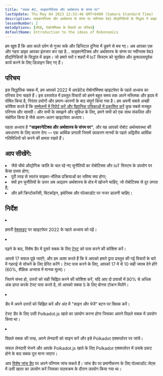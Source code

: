 ```yaml
---
title: "सबक #2, साइबरनेटिक्स और अर्थशास्त्र के संगम पर"
lastUpdate: Thu May 04 2023 12:53:48 GMT+0400 (Samara Standard Time)
description: साइबरनेटिक्स और अर्थशास्त्र के संगम पर नवीनतम वेब3 प्रौद्योगिकियों के सिद्धांत में डाइव करें, जो हमारे घरों और शहरों में IoT सिस्टम को सुरक्षित और कुशलतापूर्वक कार्य करने में मदद करने के लिए डिज़ाइन किए गए हैं।
lessonNumber: 2
metaOptions: [सीखें, रोबोनॉमिक्स के विचारों का परिचय]
defaultName: Introduction to the ideas of Robonomics
---
```


हम खुश हैं कि आप काले दर्पण से गुजर सके और डिजिटल दुनिया में डूबने से बच गए। अब आपका एक और गहरा डाइव आपका इंतजार कर रहा है... साइबरनेटिक्स और अर्थशास्त्र के संगम पर नवीनतम वेब3 प्रौद्योगिकियों के सिद्धांत में डाइव। जो हमारे घरों र शहरों में IoT सिस्टम को सुरक्षित और कुशलतापूर्वक कार्य करने के लिए डिज़ाइन किए गए हैं।


## परिचय

इस सिद्धांतिक सबक में, हम आपको 2022 में अपडेटेड रोबोनॉमिक्स व्हाइटपेपर के पहले अध्याय का परिचय देना चाहते हैं। इस दस्तावेज़ में प्रस्तुत विचारों को हमने बहुत समय तक अपने मस्तिष्क और हृदय में पोषित किया है, निरंतर प्रयोगों और प्रमाण-कारणों के बाद संपूर्ण किया गया है। हम अपनी सबसे अच्छी कोशिश करते हैं कि [सम्मेलनों में रिपोर्ट करें और वैज्ञानिक पत्रिकाओं में प्रकाशित करें](https://robonomics.network/papers/) कुछ सबसे मजबूत परिणाम और सामग्री। और सभी के समझने और सुविधा के लिए, हमने सभी को एक साथ संकलित और संक्षेपित किया है जैसे अलग-अलग व्हाइटपेपर अध्याय।

पहला अध्याय है **"साइबरनेटिक्स और अर्थशास्त्र के संगम पर"**, और यह आपको रोबोट अर्थव्यवस्था की अवधारणा के लिए कारण देगा — एक आर्थिक प्रणाली जिसमें उपकरण मानवों के पहले अद्वितीय आर्थिक गतिविधियों को करने की क्षमता रखते हैं।

## आप सीखेंगे:

<List>

<li>
जैसे चौथे औद्योगिक क्रांति के चल रहे नए चुनौतियों का रोबोटिक्स और IoT सिस्टम के उपयोग पर कैसा प्रभाव होगा;
</li>

<li>
पूरी तरह से स्वतंत्र साइबर-भौतिक प्रक्रियाओं का भविष्य क्या होगा;
</li>

<li>
क्यों इन चुनौतियों के उत्तर अब अद्यतन अर्थशास्त्र के क्षेत्र में खोजने चाहिए, जो रोबोटिक्स से दूर लगता है;
</li>

<li>
और हमें क्रिप्टोकरेंसी, बिटकॉइन, इथेरियम और पॉल्काडॉट पर नजर डालनी चाहिए।
</li>

</List>

## निर्देश

<List type="numbers">

<li>

हमारी [वेबसाइट](https://robonomics.network/vision/) पर व्हाइटपेपर 2022 के पहले अध्याय को पढ़ें।

</li>

<li>

पढ़ने के बाद, विशेष डैप में दूसरे सबक के लिए [टेस्ट](https://lesson2.robonomics.academy/#/) को पास करने की कोशिश करें।

आपसे 17 सवाल पूछे जाएंगे, और हम आशा करते हैं कि वे आपको हमारे द्वारा प्रस्तुत की गई विचारों के बारे में गहराई से सोचने के लिए प्रेरित करेंगे। टेस्ट पास करने के लिए, आपको 17 में से 10 सही जवाब देने होंगे (60%, शैक्षिक अभ्यास में मानक मूल्य)।

जितने संभव हो, उत्तरों को सही चिह्नित करने की कोशिश करें, यदि आप दो प्रयासों में 90% से अधिक अंक प्राप्त करके टेस्ट पास करते है, तो आपको सबक 5 के लिए बोनस टोकन मिलेंगे।

</li>

<li>

डैप में अपने उत्तरों को चिह्नित करें और अंत में "साइन और भेजें" बटन पर क्लिक करें।

टेस्ट डैप के लिए उसी Polkadot.js खाते का उपयोग करना होगा जिसका आपने पिछले सबक में उपयोग किया था।

</li>

<li>

पिछले सबक की तरह, अपने लेनदारी को साइन करें और इसे Polkadot एक्सप्लोरर पर जांचें।

</li>
</List>

<Result>

सफल लेनदारी भेजने और आपके Polkadot.js खाते के लिए Polkadot एक्सप्लोरर में उसके प्रकट होने के बाद सबक पूरा माना जाएगा।

आप [विशेष जांच डैप](https://lk.robonomics.academy/) पर अपने परिणाम जांच सकते हैं। जांच डैप पर प्रमाणीकरण के लिए पोल्काडॉट.जेएस में उसी खाता का उपयोग करें जिसका पाठ्यक्रम के दौरान उपयोग किया गया था।

</Result>